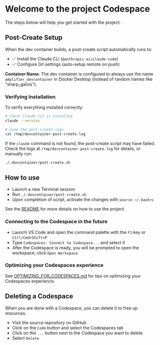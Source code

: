 # Welcome to the project Codespace

The steps below will help you get started with the project.

## Post-Create Setup

When the dev container builds, a post-create script automatically runs to:
- ✅ Install the Claude CLI (`@anthropic-ai/claude-code`)
- ✅ Configure Git settings (auto-setup remote on push)

**Container Name**: The dev container is configured to always use the name `amplifier_devcontainer` in Docker Desktop (instead of random names like "sharp_galois").

### Verifying Installation

To verify everything installed correctly:

```bash
# Check Claude CLI is installed
claude --version

# View the post-create logs
cat /tmp/devcontainer-post-create.log
```

If the `claude` command is not found, the post-create script may have failed. Check the logs at `/tmp/devcontainer-post-create.log` for details, or manually run:

```bash
./.devcontainer/post-create.sh
```

## How to use

- Launch a new Terminal session
- Run `./.devcontainer/post-create.sh`
- Upon completion of script, activate the changes with `source ~/.bashrc`

See the [README](../README.md) for more details on how to use the project.

### Connecting to the Codespace in the future

- Launch VS Code and open the command palette with the `F1` key or `Ctrl/Cmd+Shift+P`
- Type `Codespaces: Connect to Codespace...` and select it
- After the Codespace is ready, you will be prompted to open the workspace; click `Open Workspace`

### Optimizing your Codespaces experience

See [OPTIMIZING_FOR_CODESPACES.md](./OPTIMIZING_FOR_CODESPACES.md) for tips on optimizing your Codespaces experience.

## Deleting a Codespace

When you are done with a Codespace, you can delete it to free up resources.

- Visit the source repository on GitHub
- Click on the `Code` button and select the Codespaces tab
- Click on the `...` button next to the Codespace you want to delete
- Select `Delete`
